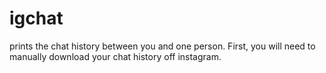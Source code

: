 # igchat
prints the chat history between you and one person. First, you will need to manually download your chat history off instagram.
